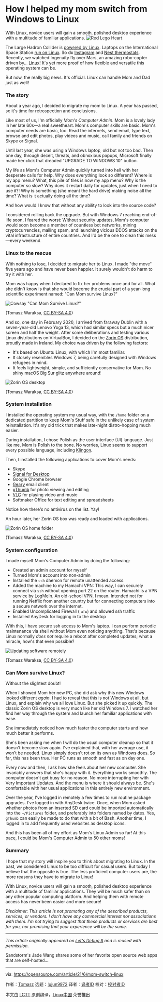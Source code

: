 [#]: subject: (How I helped my mom switch from Windows to Linux)
[#]: via: (https://opensource.com/article/21/6/mom-switch-linux)
[#]: author: (Tomasz https://opensource.com/users/tomaszwaraksa)
[#]: collector: (lujun9972)
[#]: translator: (lkxed)
[#]: reviewer: ( )
[#]: publisher: ( )
[#]: url: ( )

How I helped my mom switch from Windows to Linux
======
With Linux, novice users will gain a smooth, polished desktop experience
with a multitude of familiar applications.
![Red Lego Heart][1]

The Large Hadron Collider is [powered by Linux][2]. Laptops on the International Space Station [run on Linux][3]. So do [Instagram][4] and [Nest thermostats][5]. Recently, we watched Ingenuity fly over Mars, an amazing robo-copter driven by… [Linux][6]! It's yet more proof of how flexible and versatile this operating system can be.

But now, the really big news. It's official. Linux can handle Mom and Dad just as well!

### The story

About a year ago, I decided to migrate my mom to Linux. A year has passed, so it's time for retrospection and conclusions.

Like most of us, I'm officially _Mom's Computer Admin_. Mom is a lovely lady in her late 60s—a real sweetheart. Mom's computer skills are basic. Mom's computer needs are basic, too. Read the internets, send email, type text, browse and edit photos, play videos and music, call family and friends on Skype or Signal.

Until last year, she was using a Windows laptop, old but not too bad. Then one day, through deceit, threats, and obnoxious popups, Microsoft finally made her click that dreaded "UPGRADE TO WINDOWS 10" button.

My life as Mom's Computer Admin quickly turned into hell with her desperate calls for help. Why does everything look so different? Where is my app menu? What, this pile of tiles is now my app menu? Why is the computer so slow? Why does it restart daily for updates, just when I need to use it?! Why is something (she meant the hard drive) making noise all the time? What is it actually doing all the time?

And how would I know that without any ability to look into the source code?

I considered rolling back the upgrade. But with Windows 7 reaching end-of-life soon, I feared the worst: Without security updates, Mom's computer would soon become a member of countless bot networks, mining cryptocurrencies, mailing spam, and launching vicious DDOS attacks on the vital infrastructure of entire countries. And I'd be the one to clean this mess—every weekend.

### Linux to the rescue

With nothing to lose, I decided to migrate her to Linux. I made "the move" five years ago and have never been happier. It surely wouldn't do harm to try it with her.

Mom was happy when I declared to fix her problems once and for all. What she didn't know is that she would become the crucial part of a year-long scientific experiment named: "Can Mom survive Linux?"

![Cowsay "Can Mom Survive Linux?"][7]

(Tomasz Waraksa, [CC BY-SA 4.0][8])

And so, one day in February 2020, I arrived from faraway Dublin with a seven-year-old Lenovo Yoga 13, which had similar specs but a much nicer screen and half the weight. After some deliberations and testing various Linux distributions on VirtualBox, I decided on the [Zorin OS][9] distribution, proudly made in Ireland. My choice was driven by the following factors:

  * It's based on Ubuntu Linux, with which I'm most familiar.
  * It closely resembles Windows 7, being carefully designed with Windows refugees in mind.
  * It feels lightweight, simple, and sufficiently conservative for Mom. No shiny macOS Big Sur glitz anywhere around!



![Zorin OS desktop][10]

(Tomasz Waraksa, [CC BY-SA 4.0][8])

### System installation

I installed the operating system my usual way, with the `/home` folder on a dedicated partition to keep Mom's Stuff safe in the unlikely case of system reinstallation. It's my old trick that makes late-night distro-hopping much easier.

During installation, I chose Polish as the user interface (UI) language. Just like me, Mom is Polish to the bone. No worries, Linux seems to support every possible language, including [Klingon][11].

Then, I installed the following applications to cover Mom's needs:

  * Skype
  * [Signal for Desktop][12]
  * Google Chrome browser
  * [Geary][13] email client
  * [gThumb][14] for photo viewing and editing
  * [VLC][15] for playing video and music
  * Softmaker Office for text editing and spreadsheets



Notice how there's no antivirus on the list. Yay!

An hour later, her Zorin OS box was ready and loaded with applications.

![Zorin OS home folder][16]

(Tomasz Waraksa, [CC BY-SA 4.0][8])

### System configuration

I made myself Mom's Computer Admin by doing the following:

  * Created an admin account for myself
  * Turned Mom's account into non-admin
  * Installed the `ssh` daemon for remote unattended access
  * Added the machine to my Hamachi VPN: This way, I can securely connect via `ssh` without opening port 22 on the router. Hamachi is a VPN service by LogMeIn. An old-school VPN, I mean. Intended not for running Netflix from another country but for connecting computers into a secure network over the internet.
  * Enabled Uncomplicated Firewall ( `ufw`) and allowed ssh traffic
  * Installed AnyDesk for logging in to the desktop



With this, I have secure ssh access to Mom's laptop. I can perform periodic maintenance via shell without Mom even noticing anything. That's because Linux normally _does not_ require a reboot after completed updates; what a miracle, how's that even possible?

![Updating software remotely][17]

(Tomasz Waraksa, [CC BY-SA 4.0][8])

### Can Mom survive Linux?

Without the slightest doubt!

When I showed Mom her new PC, she did ask why this new Windows looked different _again_. I had to reveal that this is not Windows at all, but Linux, and explain why we all love Linux. But she picked it up quickly. The classic Zorin OS desktop is very much like her old Windows 7. I watched her find her way through the system and launch her familiar applications with ease.

She immediately noticed how much faster the computer starts and how much better it performs.

She's been asking me when I will do the usual computer cleanup so that it doesn't become slow again. I've explained that, with her average use, it won't be needed. Linux simply doesn't rot on its own as Windows does. So far, this has been true. Her PC runs as smooth and fast as on day one.

Every now and then, I ask how she feels about her new computer. She invariably answers that she's happy with it. Everything works smoothly. The computer doesn't get busy for no reason. No more interrupting her with Very Important Updates. And the menu is where it should always be. She's comfortable with her usual applications in this entirely new environment.

Over the year, I've logged in remotely a few times to run routine package upgrades. I've logged in with AnyDesk twice. Once, when Mom asked whether photos from an inserted SD card could be imported automatically into the `~/Pictures` folder, and preferably into folders named by dates. Yes, `gThumb` can easily be made to do that with a bit of Bash. Another time, I logged in to add frequently used websites as desktop icons.

And this has been all of my effort as Mom's Linux Admin so far! At this pace, I could be Mom's Computer Admin to 50 other moms!

### Summary

I hope that my story will inspire you to think about migrating to Linux. In the past, we considered Linux to be too difficult for casual users. But today I believe that the opposite is true. The less proficient computer users are, the more reasons they have to migrate to Linux!

With Linux, novice users will gain a smooth, polished desktop experience with a multitude of familiar applications. They will be much safer than on any other popular computing platform. And helping them with remote access has never been easier and more secure!

_Disclaimer: This article is not promoting any of the described products, services, or vendors. I don't have any commercial interest nor associations with them. I'm not trying to suggest that these products or services are best for you, nor promising that your experience will be the same._

* * *

_This article originally appeared on [Let's Debug It][18] and is reused with permission._

Sandstorm's Jade Wang shares some of her favorite open source web apps that are self-hosted...

--------------------------------------------------------------------------------

via: https://opensource.com/article/21/6/mom-switch-linux

作者：[Tomasz][a]
选题：[lujun9972][b]
译者：[译者ID](https://github.com/译者ID)
校对：[校对者ID](https://github.com/校对者ID)

本文由 [LCTT](https://github.com/LCTT/TranslateProject) 原创编译，[Linux中国](https://linux.cn/) 荣誉推出

[a]: https://opensource.com/users/tomaszwaraksa
[b]: https://github.com/lujun9972
[1]: https://opensource.com/sites/default/files/styles/image-full-size/public/lead-images/heart_lego_ccby20.jpg?itok=VRpHf4iU (Red Lego Heart)
[2]: https://www.redhat.com/en/about/press-releases/red-hat-provides-cern-platform-mission-critical-applications
[3]: https://www.extremetech.com/extreme/155392-international-space-station-switches-from-windows-to-linux-for-improved-reliability
[4]: https://instagram-engineering.com/what-powers-instagram-hundreds-of-instances-dozens-of-technologies-adf2e22da2ad
[5]: https://www.theverge.com/2011/11/14/2559567/tony-fadell-nest-learning-thermostat
[6]: https://www.zdnet.com/article/to-infinity-and-beyond-linux-and-open-source-goes-to-mars/
[7]: https://opensource.com/sites/default/files/uploads/intro.png (Cowsay "Can Mom Survive Linux?")
[8]: https://creativecommons.org/licenses/by-sa/4.0/
[9]: https://zorinos.com/
[10]: https://opensource.com/sites/default/files/uploads/zorin-os-desktop.png (Zorin OS desktop)
[11]: https://blogs.gnome.org/muelli/2010/04/klingon-language-support/
[12]: https://github.com/signalapp
[13]: https://wiki.gnome.org/Apps/Geary
[14]: https://wiki.gnome.org/Apps/Gthumb
[15]: https://www.videolan.org/vlc/
[16]: https://opensource.com/sites/default/files/uploads/zorin-os-home-folder.png (Zorin OS home folder)
[17]: https://opensource.com/sites/default/files/uploads/upgrading-software.png (Updating software remotely)
[18]: https://letsdebug.it/post/16-linux-for-mars-copters-moms-and-pops/

